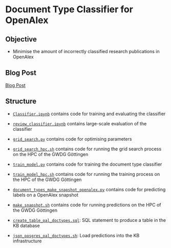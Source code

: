 # Document Type Classifier for OpenAlex

## Objective

- Minimise the amount of incorrectly classified research publications in OpenAlex

## Blog Post

[Blog Post](https://subugoe.github.io/scholcomm_analytics/index.html)

## Structure

- [`Classifier.ipynb`](Classifier.ipynb) contains code for training and evaluating the classifier
- [`review_classifier.ipynb`](review_classifier.ipynb) contains large-scale evaluation of the classifier

- [`grid_search.py`](grid_search.py) contains code for optimising parameters 
- [`grid_search_hpc.sh`](grid_search_hpc.sh) contains code for running the grid search process on the HPC of the GWDG Göttingen

- [`train_model.py`](train_model.py) contains code for training the document type classifier
- [`train_model_hpc.sh`](train_model_hpc.sh) contains code for running the training process on the HPC of the GWDG Göttingen

- [`document_types_make_snapshot_openalex.py`](document_types_make_snapshot_openalex.py) contains code for predicting labels on a OpenAlex snapshot
- [`make_snapshot.sh`](make_snapshot.sh) contains code for running predictions on the HPC of the GWDG Göttingen

- [`create_table_oal_doctypes.sql`](create_table_oal_doctypes.sql): SQL statement to produce a table in the KB database
- [`json_posgres_oal_doctypes.sh`](json_posgres_oal_doctypes.sh): Load predictions into the KB infrastructure 


